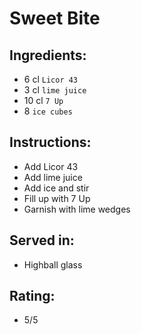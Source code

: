 # Sweet Bite

## Ingredients:
- 6 cl `Licor 43`
- 3 cl `lime juice`
- 10 cl `7 Up`
- 8 `ice cubes`

## Instructions:
- Add Licor 43
- Add lime juice
- Add ice and stir
- Fill up with 7 Up
- Garnish with lime wedges

## Served in:
- Highball glass

## Rating:
- 5/5